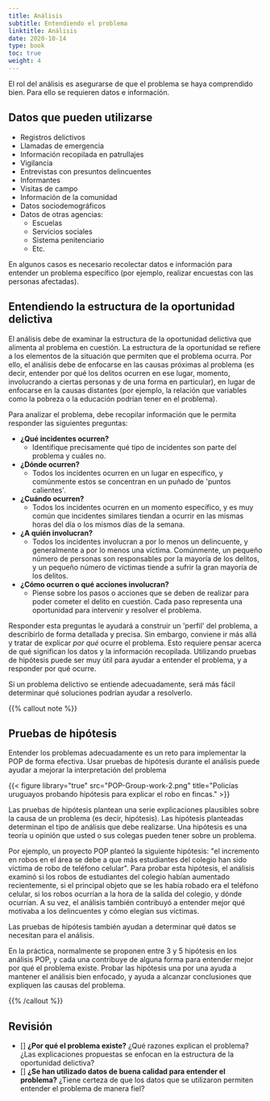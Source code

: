 ```yaml
---
title: Análisis
subtitle: Entendiendo el problema
linktitle: Análisis
date: 2020-10-14
type: book
toc: true
weight: 4
---
```


El rol del análisis es asegurarse de que el problema se haya comprendido bien. Para ello se requieren datos e información.

## Datos que pueden utilizarse

- Registros delictivos
- Llamadas de emergencia
- Información recopilada en patrullajes
- Vigilancia
- Entrevistas con presuntos delincuentes
- Informantes
- Visitas de campo
- Información de la comunidad
- Datos sociodemográficos
- Datos de otras agencias:
	- Escuelas
	- Servicios sociales
	- Sistema penitenciario
	- Etc.

En algunos casos es necesario recolectar datos e información para entender un problema específico (por ejemplo, realizar encuestas con las personas afectadas).

## Entendiendo la estructura de la oportunidad delictiva

El análisis debe de examinar la estructura de la oportunidad delictiva que alimenta al problema en cuestión. La estructura de la oportunidad se refiere a los elementos de la situación que permiten que el problema ocurra. Por ello, el análisis debe de enfocarse en las causas próximas al problema (es decir, entender por qué los delitos ocurren en ese lugar, momento, involucrando a ciertas personas y de una forma en particular), en lugar de enfocarse en la causas distantes (por ejemplo, la relación que variables como la pobreza o la educación podrían tener en el problema).

Para analizar el problema, debe recopilar información que le permita responder las siguientes preguntas:

- **¿Qué incidentes ocurren?**
	- Identifique precisamente qué tipo de incidentes son parte del problema y cuáles no.
- **¿Dónde ocurren?**
	- Todos los incidentes ocurren en un lugar en específico, y comúnmente estos se concentran en un puñado de 'puntos calientes'.
- **¿Cuándo ocurren?**
	- Todos los incidentes ocurren en un momento específico, y es muy común que incidentes similares tiendan a ocurrir en las mismas horas del día o los mismos días de la semana.
- **¿A quién involucran?**
	- Todos los incidentes involucran a por lo menos un delincuente, y generalmente a por lo menos una víctima. Comúnmente, un pequeño número de personas son responsables por la mayoría de los delitos, y un pequeño número de víctimas tiende a sufrir la gran mayoría de los delitos.
- **¿Cómo ocurren o qué acciones involucran?**
	- Piense sobre los pasos o acciones que se deben de realizar para poder cometer el delito en cuestión. Cada paso representa una oportunidad para intervenir y resolver el problema.

Responder esta preguntas le ayudará a construir un 'perfil' del problema, a describirlo de forma detallada y precisa. Sin embargo, conviene ir más allá y tratar de explicar *por qué* ocurre el problema. Esto requiere pensar acerca de qué significan los datos y la información recopilada. Utilizando pruebas de hipótesis puede ser muy útil para ayudar a entender el problema, y a responder por qué ocurre.

Si un problema delictivo se entiende adecuadamente, será más fácil determinar qué soluciones podrían ayudar a resolverlo.

{{% callout note %}}

## Pruebas de hipótesis

Entender los problemas adecuadamente es un reto para implementar la POP de forma efectiva. Usar pruebas de hipótesis durante el análisis puede ayudar a mejorar la interpretación del problema

{{< figure library="true" src="POP-Group-work-2.png" title="Policías uruguayos probando hipótesis para explicar el robo en fincas." >}}

Las pruebas de hipótesis plantean una serie explicaciones plausibles sobre la causa de un problema (es decir, hipótesis). Las hipótesis planteadas determinan el tipo de análisis que debe realizarse. Una hipótesis es una teoría u opinión que usted o sus colegas pueden tener sobre un problema.

Por ejemplo, un proyecto POP planteó la siguiente hipótesis: "el incremento en robos en el área se debe a que más estudiantes del colegio han sido victima de robo de teléfono celular". Para probar esta hipótesis, el análisis examinó si los robos de estudiantes del colegio habían aumentado recientemente, si el principal objeto que se les había robado era el teléfono celular, si los robos ocurrían a la hora de la salida del colegio, y dónde ocurrían. A su vez, el análisis también contribuyó a entender mejor qué motivaba a los delincuentes y cómo elegían sus víctimas.

Las pruebas de hipótesis también ayudan a determinar qué datos se necesitan para el análisis.

En la práctica, normalmente se proponen entre 3 y 5 hipótesis en los análisis POP, y cada una contribuye de alguna forma para entender mejor por qué el problema existe. Probar las hipótesis una por una ayuda a mantener el análisis bien enfocado, y ayuda a alcanzar conclusiones que expliquen las causas del problema.

{{% /callout %}}

## Revisión

- [] **¿Por qué el problema existe?** ¿Qué razones explican el problema? ¿Las explicaciones propuestas se enfocan en la estructura de la oportunidad delictiva?
- [] **¿Se han utilizado datos de buena calidad para entender el problema?** ¿Tiene certeza de que los datos que se utilizaron permiten entender el problema de manera fiel?
